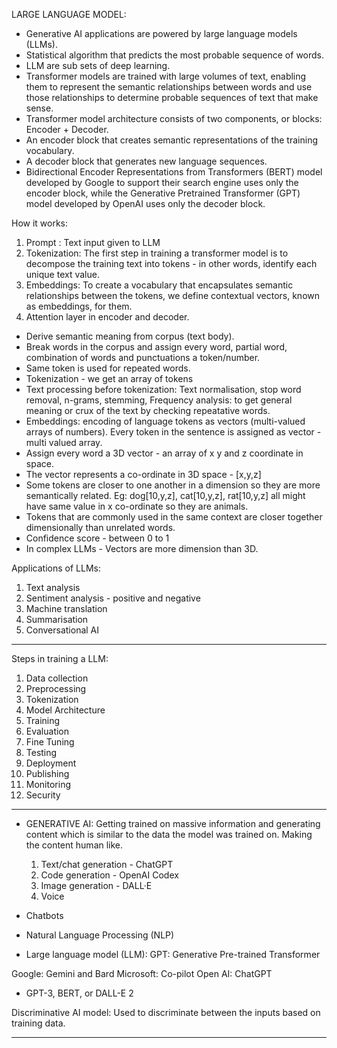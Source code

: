LARGE LANGUAGE MODEL:

- Generative AI applications are powered by large language models (LLMs).
- Statistical algorithm that predicts the most probable sequence of words.
- LLM are sub sets of deep learning.
- Transformer models are trained with large volumes of text, enabling them to represent the semantic relationships between words and use those relationships to determine probable sequences of text that make sense.
- Transformer model architecture consists of two components, or blocks: Encoder + Decoder.
- An encoder block that creates semantic representations of the training vocabulary.
- A decoder block that generates new language sequences.
- Bidirectional Encoder Representations from Transformers (BERT) model developed by Google to support their search engine uses only the encoder block, while the Generative Pretrained Transformer (GPT) model developed by OpenAI uses only the decoder block.

How it works:

1. Prompt : Text input given to LLM
2. Tokenization: The first step in training a transformer model is to decompose the training text into tokens - in other words, identify each unique text value.
3. Embeddings: To create a vocabulary that encapsulates semantic relationships between the tokens, we define contextual vectors, known as embeddings, for them.
4. Attention layer in encoder and decoder.

- Derive semantic meaning from corpus (text body).
- Break words in the corpus and assign every word, partial word, combination of words and punctuations a token/number.
- Same token is used for repeated words.
- Tokenization - we get an array of tokens
- Text processing before tokenization: Text normalisation, stop word removal, n-grams, stemming, Frequency analysis: to get general meaning or crux of the text by checking repeatative words.
- Embeddings: encoding of language tokens as vectors (multi-valued arrays of numbers). Every token in the sentence is assigned as vector - multi valued array.
- Assign every word a 3D vector - an array of x y and z coordinate in space.
- The vector represents a co-ordinate in 3D space - [x,y,z]
- Some tokens are closer to one another in a dimension so they are more semantically related. Eg: dog[10,y,z], cat[10,y,z], rat[10,y,z] all might have same value in x co-ordinate so they are animals.
- Tokens that are commonly used in the same context are closer together dimensionally than unrelated words.
- Confidence score - between 0 to 1
- In complex LLMs - Vectors are more dimension than 3D.

Applications of LLMs:

1. Text analysis
2. Sentiment analysis - positive and negative
3. Machine translation
4. Summarisation
5. Conversational AI

---

Steps in training a LLM:

1. Data collection
2. Preprocessing
3. Tokenization
4. Model Architecture
5. Training
6. Evaluation
7. Fine Tuning
8. Testing
9. Deployment
10. Publishing
11. Monitoring
12. Security

---

- GENERATIVE AI: Getting trained on massive information and generating content which is similar to the data the model was trained on. Making the content human like.

  1. Text/chat generation - ChatGPT
  2. Code generation - OpenAI Codex
  3. Image generation - DALL·E
  4. Voice

- Chatbots
- Natural Language Processing (NLP)
- Large language model (LLM):
  GPT: Generative Pre-trained Transformer

Google: Gemini and Bard
Microsoft: Co-pilot
Open AI: ChatGPT

- GPT-3, BERT, or DALL-E 2

Discriminative AI model: Used to discriminate between the inputs based on training data.

---
